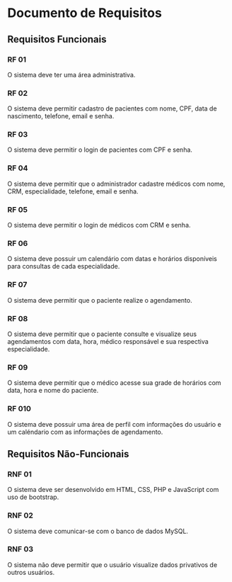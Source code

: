 # Documento de Requisitos

## Requisitos Funcionais

### RF 01

O sistema deve ter uma área administrativa.

### RF 02

O sistema deve permitir cadastro de pacientes com nome, CPF, data de nascimento, telefone, email e senha.

### RF 03

O sistema deve permitir o login de pacientes com CPF e senha.

### RF 04

O sistema deve permitir que o administrador cadastre médicos com nome, CRM, especialidade, telefone, email e senha.

### RF 05

O sistema deve permitir o login de médicos com CRM e senha.

### RF 06

O sistema deve possuir um calendário com datas e horários disponíveis para consultas de cada especialidade.

### RF 07

O sistema deve permitir que o paciente realize o agendamento.

### RF 08

O sistema deve permitir que o paciente consulte e visualize seus agendamentos com data, hora, médico responsável e sua respectiva especialidade.

### RF 09

O sistema deve permitir que o médico acesse sua grade de horários com data, hora e nome do paciente.

### RF 010

O sistema deve possuir uma área de perfil com informações do usuário e um caléndario com as informações de agendamento.

## Requisitos Não-Funcionais

### RNF 01

O sistema deve ser desenvolvido em HTML, CSS, PHP e JavaScript com uso de bootstrap.

### RNF 02

O sistema deve comunicar-se com o banco de dados MySQL.

### RNF 03

O sistema não deve permitir que o usuário visualize dados privativos de outros usuários.
